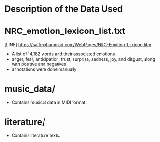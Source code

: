 # Description of the Data Used

# NRC_emotion_lexicon_list.txt

[LINK] https://saifmohammad.com/WebPages/NRC-Emotion-Lexicon.htm

* A list of 14,182 words and their associated emotions
* anger, fear, anticipation, trust, surprise, sadness, joy, and disgust, along with positive and negatives
* annotations were done manually


# music_data/

* Contains musical data in MIDI format.

# literature/

* Contains literature texts.